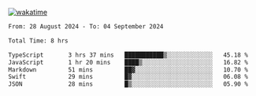 [![wakatime](https://wakatime.com/badge/user/702d7a0d-6421-40c6-be4d-9b18f6ca91d5.svg)](https://wakatime.com/@702d7a0d-6421-40c6-be4d-9b18f6ca91d5)

<!--START_SECTION:waka-->

```txt
From: 28 August 2024 - To: 04 September 2024

Total Time: 8 hrs

TypeScript       3 hrs 37 mins   ███████████▒░░░░░░░░░░░░░   45.18 %
JavaScript       1 hr 20 mins    ████▒░░░░░░░░░░░░░░░░░░░░   16.82 %
Markdown         51 mins         ██▓░░░░░░░░░░░░░░░░░░░░░░   10.70 %
Swift            29 mins         █▓░░░░░░░░░░░░░░░░░░░░░░░   06.08 %
JSON             28 mins         █▒░░░░░░░░░░░░░░░░░░░░░░░   05.90 %
```

<!--END_SECTION:waka-->
